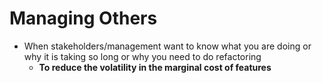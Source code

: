 # Managing Others

- When stakeholders/management want to know what you are doing or why it is taking so long or why you need to do refactoring
  - **To reduce the volatility in the marginal cost of features**
